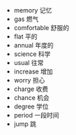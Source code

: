 
- memory 记忆
- gas 燃气
- comfortable 舒服的
- flat 平的
- annual 年度的
- science 科学
- usual 往常
- increase 增加
- worry 担心
- charge 收费
- chance 机会
- degree 学位
- period 一段时间
- jump 跳